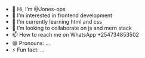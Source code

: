 - 👋 Hi, I’m @Jones-ops
- 👀 I’m interested in frontend development 
- 🌱 I’m currently learning html and css
- 💞️ I’m looking to collaborate on js and mern stack
- 📫 How to reach me on WhatsApp +254734853502
- 😄 Pronouns: ...
- ⚡ Fun fact: ...

<!---
Jones-ops/Jones-ops is a ✨ special ✨ repository because its `README.md` (this file) appears on your GitHub profile.
You can click the Preview link to take a look at your changes.
--->

